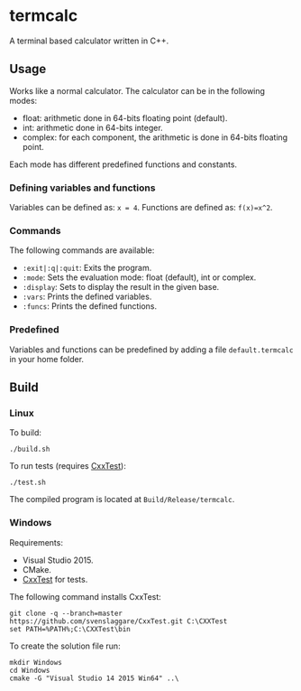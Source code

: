 # termcalc
A terminal based calculator written in C++.

## Usage
Works like a normal calculator. The calculator can be in the following modes:
* float: arithmetic done in 64-bits floating point (default).
* int: arithmetic done in 64-bits integer.
* complex: for each component, the arithmetic is done in 64-bits floating point.

Each mode has different predefined functions and constants.

### Defining variables and functions
Variables can be defined as: `x = 4`. Functions are defined as: `f(x)=x^2`.

### Commands
The following commands are available:
* `:exit|:q|:quit`: Exits the program.
* `:mode`:          Sets the evaluation mode: float (default), int or complex.
* `:display`:       Sets to display the result in the given base.
* `:vars`:          Prints the defined variables.
* `:funcs`:         Prints the defined functions.

### Predefined
Variables and functions can be predefined by adding a file `default.termcalc` in your home folder.

## Build

### Linux
To build:
```
./build.sh
```
To run tests (requires [CxxTest](http://cxxtest.com/)):
```
./test.sh
```

The compiled program is located at `Build/Release/termcalc`.

### Windows
Requirements:
* Visual Studio 2015.
* CMake.
* [CxxTest](http://cxxtest.com/) for tests.

The following command installs CxxTest:
```
git clone -q --branch=master https://github.com/svenslaggare/CxxTest.git C:\CXXTest
set PATH=%PATH%;C:\CXXTest\bin
```

To create the solution file run:
```
mkdir Windows
cd Windows
cmake -G "Visual Studio 14 2015 Win64" ..\
```
